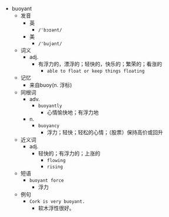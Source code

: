 - buoyant
  - 发音
    - 英
      - `/'bɔɪənt/`
    - 美
      - `/'bujənt/`
  - 词义
    - adj.
      - 有浮力的，漂浮的；轻快的，快乐的；繁荣的；看涨的
        - `able to float or keep things floating`
  - 记忆
    - 来自buoy(n. 浮标)
  - 同根词
    - adv.
      - `buoyantly`
        - 心情愉快地；有浮力地
    - n.
      - `buoyancy`
        - 浮力；轻快；轻松的心情；（股票）保持高价或回升
  - 近义词
    - adj.
      - 轻快的；有浮力的；上涨的
        - `flowing`
        - `rising`
  - 短语
    - `buoyant force`
      - 浮力 
  - 例句
    - `Cork is very buoyant.`
      - 软木浮性很好。

